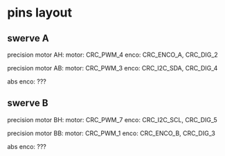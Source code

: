 
# pins layout

## swerve A

precision motor AH:
    motor: CRC_PWM_4
    enco: CRC_ENCO_A, CRC_DIG_2

precision motor AB:
    motor: CRC_PWM_3
    enco: CRC_I2C_SDA, CRC_DIG_4

abs enco: ???

## swerve B

precision motor BH:
    motor: CRC_PWM_7
    enco: CRC_I2C_SCL, CRC_DIG_5

precision motor BB:
    motor: CRC_PWM_1
    enco: CRC_ENCO_B, CRC_DIG_3

abs enco: ???
